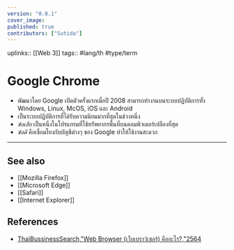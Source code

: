 ```yaml
---
version: "0.0.1"
cover_image: 
published: true
contributors: ["Sutida"]
---
```

uplinks:: [[Web 3]]
tags:: #lang/th #type/term

# Google Chrome
- พัฒนาโดย Google เปิดตัวครั้งแรกเมื่อปี 2008 สามารถทำงานบนระบบปฏิบัติการทั้ง Windows, Linux, McOS, iOS และ Android 
- เป็นระบบปฏิบัติการที่ได้รับความนิยมมากที่สุดในช่วงหนึ่ง
- *ข้อเสีย* เป็นหนึ่งในโปรแกรมที่ใช้ทรัพยากรพื้นที่บนคอมพิวเตอร์เปลืองที่สุด 
- *ข้อดี* คือเชื่อมโยงกับบัญชีต่างๆ ของ Google ทำให้ใช้งานสะดวก
---
## See also
- [[Mozilla Firefox]]
- [[Microsoft Edge]]
- [[Safari]]
- [[Internet Explorer]]
## References
- [ThaiBussinessSearch,"Web Browser (เว็บเบราว์เซอร์) คืออะไร?,"2564](https://www.thaibusinesssearch.com/marketing/web-browser/) 
